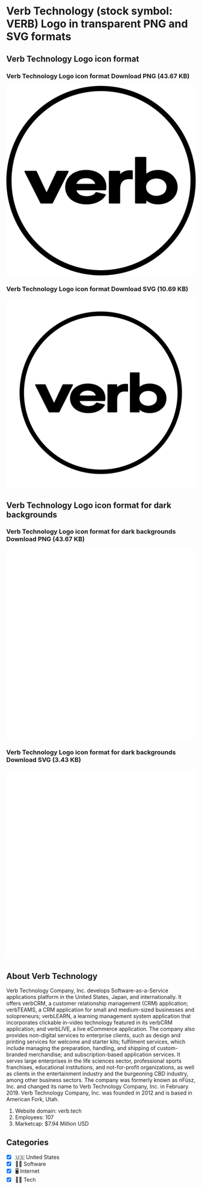 # Verb Technology (stock symbol: VERB) Logo in transparent PNG and SVG formats

## Verb Technology Logo icon format

### Verb Technology Logo icon format Download PNG (43.67 KB)

![Verb Technology Logo icon format Download PNG (43.67 KB)](/img/orig/VERB-c03a88f5.png)

### Verb Technology Logo icon format Download SVG (10.69 KB)

![Verb Technology Logo icon format Download SVG (10.69 KB)](/img/orig/VERB-d6c0849b.svg)

## Verb Technology Logo icon format for dark backgrounds

### Verb Technology Logo icon format for dark backgrounds Download PNG (43.67 KB)

![Verb Technology Logo icon format for dark backgrounds Download PNG (43.67 KB)](/img/orig/VERB.D-fb1da134.png)

### Verb Technology Logo icon format for dark backgrounds Download SVG (3.43 KB)

![Verb Technology Logo icon format for dark backgrounds Download SVG (3.43 KB)](/img/orig/VERB.D-87320113.svg)

## About Verb Technology

Verb Technology Company, Inc. develops Software-as-a-Service applications platform in the United States, Japan, and internationally. It offers verbCRM, a customer relationship management (CRM) application; verbTEAMS, a CRM application for small and medium-sized businesses and solopreneurs; verbLEARN, a learning management system application that incorporates clickable in-video technology featured in its verbCRM application; and verbLIVE, a live eCommerce application. The company also provides non-digital services to enterprise clients, such as design and printing services for welcome and starter kits; fulfilment services, which include managing the preparation, handling, and shipping of custom-branded merchandise; and subscription-based application services. It serves large enterprises in the life sciences sector, professional sports franchises, educational institutions, and not-for-profit organizations, as well as clients in the entertainment industry and the burgeoning CBD industry, among other business sectors. The company was formerly known as nFüsz, Inc. and changed its name to Verb Technology Company, Inc. in February 2019. Verb Technology Company, Inc. was founded in 2012 and is based in American Fork, Utah.

1. Website domain: verb.tech
2. Employees: 107
3. Marketcap: $7.94 Million USD


## Categories
- [x] 🇺🇸 United States
- [x] 👨‍💻 Software
- [x] 🖥️ Internet
- [x] 👩‍💻 Tech

